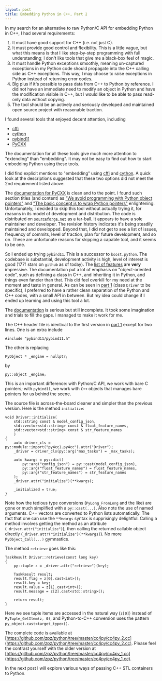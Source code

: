 ```yaml
---
layout: post
title: Embedding Python in C++, Part 2
---
```


In my search for an alternative to raw Python/C API for embedding Python in C++, I had several requirements:

1. It must have good support for C++ (i.e. not just C).
2. It must provide good control and flexibility. This is a little vague, but what this means is that I like step-by-step programming with full understanding; I don't like tools that give me a black-box feel of magic.
3. It must handle Python exceptions smoothly, meaning un-captured exceptions in my Python code should propagate into the C++ calling side as C++ exceptions. This way, I may choose to raise exceptions in Python instead of returning error codes.
4. Big plus if it's possible to pass data from C++ to Python by reference. I did not have an immediate need to modify an object in Python and have the modification visible in C++, but I would like to be able to pass read-only data without copying.
5. The tool should be an actively and seriously developed and maintained open source project with reasonable traction.

I found several tools that enjoyed decent attention, including

- [cffi](http://cffi.readthedocs.io/en/latest/)
- [cython](cython.org)
- [pybind11](https://github.com/pybind/pybind11)
- [PyCXX](cxx.sourceforge.net)

The documentation for all these tools give much more attention to "extending" than "embedding". It may not be easy to find out how to start embedding Python using these tools.

I did find explicit mentions to "embedding" using [cffi](http://cffi.readthedocs.io/en/latest/embedding.html) and [cython](https://github.com/cython/cython/wiki/EmbeddingCython). A quick look at the descriptions suggested that these two options did not meet the 2nd requirement listed above.

The [documentation for PyCXX](http://cxx.sourceforge.net/PyCXX-Python3.html) is clean and to the point. I found such section titles (and content) as ["We avoid programming with Python object pointers"](http://cxx.sourceforge.net/PyCXX-Python3.html#h2_no_pointers) and ["The basic concept is to wrap Python pointers"](http://cxx.sourceforge.net/PyCXX-Python3.html#h2_basic_concepts) enlightening. Unfortunately, I decided to skip this tool without actually trying it, for reasons in its model of development and distribution. The code is distributed on [`sourceforge.net`](http://cxx.sourceforge.net/) as a tar-ball. It appears to have a sole maintainer and developer. The revision history indicates it's being steadily maintained and developped. Beyond that, I did not get to see a list of issues, frequency of commits, level of traction, plan for future development, and so on. These are unfortunate reasons for skipping a capable tool, and it seems to be one.

So I ended up trying `pybind11`. This is a successor to `boost.python`. The codebase is substantial, development activity is high, level of interest is good (1771 stars on `github` as of today). The [list of features](https://github.com/pybind/pybind11/blob/master/README.md)
are **very** impressive. The documentation put a lot of emphasis on "object-oriented code", such as defining a class in C++, and inheriting it in Python, and things even fancier than that. This did feel overkill for my need at the moment and taste in general. As can be seen in [part 1](http://zpz.github.io/embedding-python-in-cpp-1/) (class `Driver` to be specific), I preferred to have a rather clean separation of the Python and C++ codes, with a small API in between. But my idea could change if I ended up learning and using this tool a lot.

The [documentation](http://pybind11.readthedocs.io/en/master/) is serious but still incomplete. It took some imagination and trials to fill the gaps. I managed to make it work for me.

The C++ header file is identical to the first version in [part 1](http://zpz.github.io/embedding-python-in-cpp-1/) except for two lines. One is an extra include

```
#include "pybind11/pybind11.h"
```

The other is replacing

```
PyObject * _engine = nullptr;
```

by

```
py::object _engine;
```

This is an important difference: with Python/C API, we work with bare C pointers; with `pybind11`, we work with `C++` objects that manages bare pointers for us behind the scene.

The source file is across-the-board cleaner and simpler than the previous version. Here is the method `initialize`:

```
void Driver::initialize(
    std::string const & model_config_json,
    std::vector<std::string> const & float_feature_names,
    std::vector<std::string> const & str_feature_names
    )
{
    auto driver_cls = py::module::import("py4cc1.py4cc").attr("Driver");
    _driver = driver_cls(py::arg("max_tasks") = _max_tasks);

    auto kwargs = py::dict(
        py::arg("config_json") = py::cast(model_config_json),
        py::arg("float_feature_names") = float_feature_names,
        py::arg("str_feature_names") = str_feature_names
    );
    _driver.attr("initialize")(**kwargs);

    _initialized = true;
}
```

Note how the tedious type conversions (`PyLong_FromLong` and the like) are gone or much simplified with a `py::cast(...)`. Also note the use of named arguments. C++ vectors are converted to Python lists automatically. The fact that one can use the `**kwargs` syntax is supprisingly delightful. Calling a method involves getting the method as an attribute (`_driver.attr("initialize")`), then calling the returned callable object directly (`_driver.attr("initialize")(**kwargs)`). No more `PyObject_Call(...)` gymnastics.

The method `retrieve` goes like this:

```
TaskResult Driver::retrieve(const long key)
{
    py::tuple z = _driver.attr("retrieve")(key);

    TaskResult result;
    result.flag = z[0].cast<int>();
    result.key = key;
    result.value = z[1].cast<int>();
    result.message = z[2].cast<std::string>();

    return result;
}
```

Here we see tuple items are accessed in the natural way (`z[0]`) instead of `PyTuple_GetItem(z, 0)`, and Python-to-C++ conversion uses the pattern `py_object.cast<target_type>()`.

The complete code is available at [https://github.com/zpz/python/tree/master/cc4py/cc4py_2.cc](https://github.com/zpz/python/tree/master/cc4py/cc4py_2.cc). Please feel the contrast yourself with the older version at [https://github.com/zpz/python/tree/master/cc4py/cc4py_1.cc](https://github.com/zpz/python/tree/master/cc4py/cc4py_1.cc).

In the next post I will explore various ways of passing C++ STL containers to Python.

